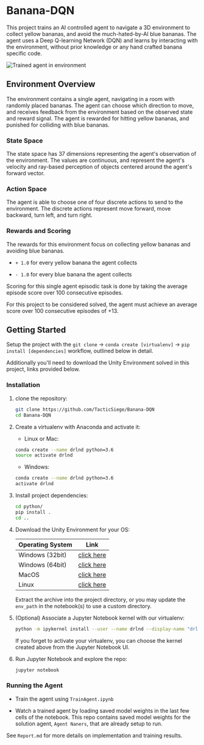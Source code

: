 # Banana-DQN

This project trains an AI controlled agent to navigate a 3D environment to collect yellow bananas, and avoid the much-hated-by-AI blue bananas. The agent uses a Deep Q-learning Network (DQN) and learns by interacting with the environment, without prior knowledge or any hand crafted banana specific code.

![Trained agent in environment](solved_naners.gif)

## Environment Overview

The environment contains a single agent, navigating in a room with randomly placed bananas. The agent can choose which direction to move, and receives feedback from the environment based on the observed state and reward signal. The agent is rewarded for hitting yellow bananas, and punished for colliding with blue bananas.

### State Space

The state space has 37 dimensions representing the agent's observation of the environment.  The values are continuous, and represent the agent's velocity and ray-based perception of objects centered around the agent's forward vector.

### Action Space

The agent is able to choose one of four discrete actions to send to the environment. The discrete actions represent move forward, move backward, turn left, and turn right.

### Rewards and Scoring

The rewards for this environment focus on collecting yellow bananas and avoiding blue bananas.

* ```+ 1.0``` for every yellow banana the agent collects

* ```- 1.0``` for every blue banana the agent collects

Scoring for this single agent episodic task is done by taking the average episode score over 100 consecutive episodes.

For this project to be considered solved, the agent must achieve an average score over 100 consecutive episodes of +13.

## Getting Started

Setup the project with the ```git clone``` -> ```conda create [virtualenv]``` -> ```pip install [dependencies]``` workflow, outlined below in detail.

Additionally you'll need to download the Unity Environment solved in this project, links provided below.

### Installation

1. clone the repository:

    ``` bash
    git clone https://github.com/TacticSiege/Banana-DQN
    cd Banana-DQN
    ```

2. Create a virtualenv with Anaconda and activate it:

    * Linux or Mac:

    ``` bash
    conda create --name drlnd python=3.6
    source activate drlnd
    ```

    * Windows:

    ``` bash
    conda create --name drlnd python=3.6
    activate drlnd
    ```

3. Install project dependencies:

    ``` bash
    cd python/
    pip install .
    cd ..
    ```

4. Download the Unity Environment for your OS:

    | Operating System | Link |
    |------------------|------|
    | Windows (32bit) | [click here](https://s3-us-west-1.amazonaws.com/udacity-drlnd/P1/Banana/Banana_Windows_x86.zip) |
    | Windows (64bit) | [click here](https://s3-us-west-1.amazonaws.com/udacity-drlnd/P1/Banana/Banana_Windows_x86_64.zip) |
    | MacOS | [click here](https://s3-us-west-1.amazonaws.com/udacity-drlnd/P1/Banana/Banana.app.zip) |
    | Linux | [click here](https://s3-us-west-1.amazonaws.com/udacity-drlnd/P1/Banana/Banana_Linux.zip) |

    Extract the archive into the project directory, or you may update the ```env_path``` in the notebook(s) to use a custom directory.

5. (Optional) Associate a Jupyter Notebook kernel with our virtualenv:

    ``` bash
    python -m ipykernel install --user --name drlnd --display-name "drlnd"
    ```

    If you forget to activate your virtualenv, you can choose the kernel created above from the Jupyter Notebook UI.

6. Run Jupyter Notebook and explore the repo:

    ``` bash
    jupyter notebook
    ```

### Running the Agent

* Train the agent using ```TrainAgent.ipynb```

* Watch a trained agent by loading saved model weights in the last few cells of the notebook.  This repo contains saved model weights for the solution agent, ```Agent Naners```, that are already setup to run.

See ```Report.md``` for more details on implementation and training results.
